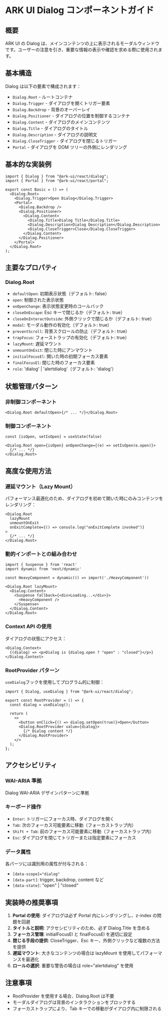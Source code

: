 # ARK UI Dialog コンポーネントガイド

## 概要

ARK UI の Dialog は、メインコンテンツの上に表示されるモーダルウィンドウです。ユーザーの注意を引き、重要な情報の表示や確認を求める際に使用されます。

## 基本構造

Dialog は以下の要素で構成されます：

- `Dialog.Root` - ルートコンテナ
- `Dialog.Trigger` - ダイアログを開くトリガー要素
- `Dialog.Backdrop` - 背景のオーバーレイ
- `Dialog.Positioner` - ダイアログの位置を制御するコンテナ
- `Dialog.Content` - ダイアログのメインコンテンツ
- `Dialog.Title` - ダイアログのタイトル
- `Dialog.Description` - ダイアログの説明文
- `Dialog.CloseTrigger` - ダイアログを閉じるトリガー
- `Portal` - ダイアログを DOM ツリーの外側にレンダリング

## 基本的な実装例

```tsx
import { Dialog } from "@ark-ui/react/dialog";
import { Portal } from "@ark-ui/react/portal";

export const Basic = () => (
  <Dialog.Root>
    <Dialog.Trigger>Open Dialog</Dialog.Trigger>
    <Portal>
      <Dialog.Backdrop />
      <Dialog.Positioner>
        <Dialog.Content>
          <Dialog.Title>Dialog Title</Dialog.Title>
          <Dialog.Description>Dialog Description</Dialog.Description>
          <Dialog.CloseTrigger>Close</Dialog.CloseTrigger>
        </Dialog.Content>
      </Dialog.Positioner>
    </Portal>
  </Dialog.Root>
);
```

## 主要なプロパティ

### Dialog.Root

- `defaultOpen`: 初期表示状態（デフォルト: false）
- `open`: 制御された表示状態
- `onOpenChange`: 表示状態変更時のコールバック
- `closeOnEscape`: Esc キーで閉じるか（デフォルト: true）
- `closeOnInteractOutside`: 外側クリックで閉じるか（デフォルト: true）
- `modal`: モーダル動作の有効化（デフォルト: true）
- `preventScroll`: 背景スクロールの防止（デフォルト: true）
- `trapFocus`: フォーストラップの有効化（デフォルト: true）
- `lazyMount`: 遅延マウント
- `unmountOnExit`: 閉じた時にアンマウント
- `initialFocusEl`: 開いた時の初期フォーカス要素
- `finalFocusEl`: 閉じた時のフォーカス要素
- `role`: 'dialog' | 'alertdialog'（デフォルト: 'dialog'）

## 状態管理パターン

### 非制御コンポーネント

```tsx
<Dialog.Root defaultOpen>{/* ... */}</Dialog.Root>
```

### 制御コンポーネント

```tsx
const [isOpen, setIsOpen] = useState(false)

<Dialog.Root open={isOpen} onOpenChange={(e) => setIsOpen(e.open)}>
  {/* ... */}
</Dialog.Root>
```

## 高度な使用方法

### 遅延マウント（Lazy Mount）

パフォーマンス最適化のため、ダイアログを初めて開いた時にのみコンテンツをレンダリング：

```tsx
<Dialog.Root
  lazyMount
  unmountOnExit
  onExitComplete={() => console.log("onExitComplete invoked")}
>
  {/* ... */}
</Dialog.Root>
```

### 動的インポートとの組み合わせ

```tsx
import { Suspense } from 'react'
import dynamic from 'next/dynamic'

const HeavyComponent = dynamic(() => import('./HeavyComponent'))

<Dialog.Root lazyMount>
  <Dialog.Content>
    <Suspense fallback={<div>Loading...</div>}>
      <HeavyComponent />
    </Suspense>
  </Dialog.Content>
</Dialog.Root>
```

### Context API の使用

ダイアログの状態にアクセス：

```tsx
<Dialog.Context>
  {(dialog) => <p>Dialog is {dialog.open ? "open" : "closed"}</p>}
</Dialog.Context>
```

### RootProvider パターン

`useDialog`フックを使用してプログラム的に制御：

```tsx
import { Dialog, useDialog } from "@ark-ui/react/dialog";

export const RootProvider = () => {
  const dialog = useDialog();

  return (
    <>
      <button onClick={() => dialog.setOpen(true)}>Open</button>
      <Dialog.RootProvider value={dialog}>
        {/* Dialog content */}
      </Dialog.RootProvider>
    </>
  );
};
```

## アクセシビリティ

### WAI-ARIA 準拠

Dialog WAI-ARIA デザインパターンに準拠

### キーボード操作

- `Enter`: トリガーにフォーカス時、ダイアログを開く
- `Tab`: 次のフォーカス可能要素に移動（フォーカストラップ内）
- `Shift + Tab`: 前のフォーカス可能要素に移動（フォーカストラップ内）
- `Esc`: ダイアログを閉じてトリガーまたは指定要素にフォーカス

### データ属性

各パーツには識別用の属性が付与される：

- `[data-scope]="dialog"`
- `[data-part]`: trigger, backdrop, content など
- `[data-state]`: "open" | "closed"

## 実装時の推奨事項

1. **Portal の使用**: ダイアログは必ず Portal 内にレンダリングし、z-index の問題を回避
2. **タイトルと説明**: アクセシビリティのため、必ず Dialog.Title を含める
3. **フォーカス管理**: initialFocusEl と finalFocusEl を適切に設定
4. **閉じる手段の提供**: CloseTrigger、Esc キー、外側クリックなど複数の方法を提供
5. **遅延マウント**: 大きなコンテンツの場合は lazyMount を使用してパフォーマンスを最適化
6. **ロールの選択**: 重要な警告の場合は role="alertdialog" を使用

## 注意事項

- RootProvider を使用する場合、Dialog.Root は不要
- モーダルダイアログは背景のインタラクションをブロックする
- フォーカストラップにより、Tab キーでの移動がダイアログ内に制限される
